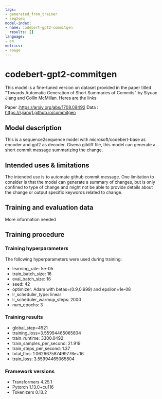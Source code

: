 ```yaml
---
tags:
- generated_from_trainer
- seq2seq
model-index:
- name: codebert-gpt2-commitgen
  results: []
language:
- en
metrics:
- rouge
---
```


<!-- This model card has been generated automatically according to the information the Trainer had access to. You
should probably proofread and complete it, then remove this comment. -->

# codebert-gpt2-commitgen

This model is a fine-tuned version [](https://huggingface.co/) on  dataset provided in the paper titled "Towards Automatic Generation of Short Summaries of Commits" by 
Siyuan Jiang and Collin McMillan. 
Heres are the links

Paper :https://arxiv.org/abs/1708.09492
Data : https://sjiang1.github.io/commitgen

## Model description

This is a sequence2sequence model with microsoft/codebert-base as encoder and gpt2 as decoder. Givena gitdiff file, this model can generate a short commit message summarizing the change.


## Intended uses & limitations

The intended use is to automate github commit message. One limitation to consider is that the model can generate a summary of changes, but is only confined to type of change and might not be able to provide details about the change or output specific keywords related to change. 

## Training and evaluation data

More information needed

## Training procedure

### Training hyperparameters

The following hyperparameters were used during training:
- learning_rate: 5e-05
- train_batch_size: 16
- eval_batch_size: 16
- seed: 42
- optimizer: Adam with betas=(0.9,0.999) and epsilon=1e-08
- lr_scheduler_type: linear
- lr_scheduler_warmup_steps: 2000
- num_epochs: 3

### Training results

- global_step=4521
- training_loss=3.55994465065804
- train_runtime: 3300.0492
- train_samples_per_second: 21.919
- train_steps_per_second: 1.37
- total_flos: 1.062667587499776e+16
- train_loss: 3.55994465065804

### Framework versions

- Transformers 4.25.1
- Pytorch 1.13.0+cu116
- Tokenizers 0.13.2